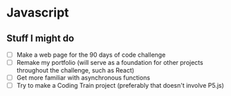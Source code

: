 # Javascript

## Stuff I might do

- [ ] Make a web page for the 90 days of code challenge
- [ ] Remake my portfolio (will serve as a foundation for other projects throughout the challenge, such as React)
- [ ] Get more familiar with asynchronous functions
- [ ] Try to make a Coding Train project (preferably that doesn't involve P5.js)
